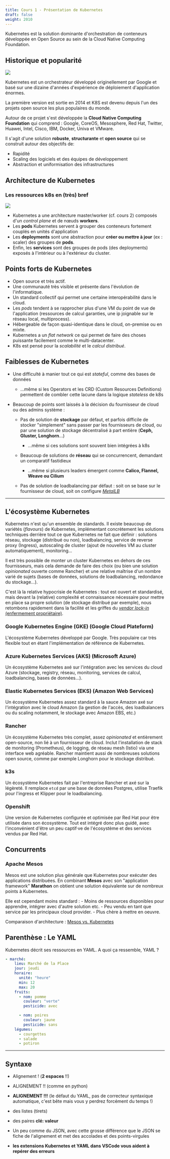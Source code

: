 ```yaml
---
title: Cours 1 - Présentation de Kubernetes
draft: false
weight: 2010
---
```


Kubernetes est la solution dominante d'orchestration de conteneurs développée en Open Source au sein de la Cloud Native Computing Foundation.

## Historique et popularité

![](../../images/kubernetes/k8s_logo.png)

Kubernetes est un orchestrateur développé originellement par Google et basé sur une dizaine d'années d'expérience de déploiement d'application énormes.

La première version est sortie en 2014 et K8S est devenu depuis l'un des projets open source les plus populaires du monde.

Autour de ce projet s'est développée la **Cloud Native Computing Foundation** qui comprend : Google, CoreOS, Mesosphere, Red Hat, Twitter, Huawei, Intel, Cisco, IBM, Docker, Univa et VMware.

Il s'agit d'une solution **robuste**, **structurante** et **open source** qui se construit autour des objectifs de:

- Rapidité
- Scaling des logiciels et des équipes de développement
- Abstraction et uniformisation des infrastructures

## Architecture de Kubernetes

### Les ressources k8s en (très) bref

![](../../images/docker/kubernetes.png?width=600px)

- Kubernetes a une architecture master/worker (cf. cours 2) composés d'un _control plane_ et de nœuds **workers**.
- Les **pods** Kubernetes servent à grouper des conteneurs fortement couplés en unités d'application <!-- (microservices ou non) -->
- Les **deployments** sont une abstraction pour **créer ou mettre à jour** (ex : scaler) des groupes de **pods**.
- Enfin, les **services** sont des groupes de pods (des deployments) exposés à l'intérieur ou à l'extérieur du cluster.

<!-- A mettre dans conclusion ? -->
## Points forts de Kubernetes

- Open source et très actif.
- Une communauté très visible et présente dans l'évolution de l'informatique.
- Un standard collectif qui permet une certaine interopérabilité dans le cloud.
- Les _pods_ tendent à se rapprocher plus d'une VM du point de vue de l'application (ressources de calcul garanties, une ip joignable sur le réseau local, multiprocess).
- Hébergeable de façon quasi-identique dans le cloud, on-premise ou en mixte.
- Kubernetes a un _flat network_ ce qui permet de faire des choses puissante facilement comme le multi-datacenter.
- K8s est pensé pour la _scalabilité_ et le _calcul distribué_.


## Faiblesses de Kubernetes

<!-- - TODO: lister + liens -->

- Une difficulté à manier tout ce qui est *stateful*, comme des bases de données
  - …même si les Operators et les CRD (Custom Resources Definitions) permettent de combler cette lacune dans la logique *stateless* de k8s


- Beaucoup de points sont laissés à la décision du fournisseur de cloud ou des admins système :

  - Pas de solution de **stockage** par défaut, et parfois difficile de stocker "simplement" sans passer par les fournisseurs de cloud, ou par une solution de stockage décentralisé à part entière (**Ceph, Gluster, Longhorn**...)
    - …même si ces solutions sont souvent bien intégrées à k8s

  - Beaucoup de solutions de **réseau** qui se concurrencent, demandant un comparatif fastidieux
    - …même si plusieurs leaders émergent comme **Calico, Flannel, Weave ou Cilium**

  - Pas de solution de loadbalancing par défaut : soit on se base sur le fournisseur de cloud, soit on configure [*MetalLB*](https://metallb.universe.tf/)

  <!-- - Pas de solution de **reverse proxy (ingress)** standard
    - …même si l'ingress **Nginx** est très utilisé et plus ou moins officiel et que **Traefik** est optimisé pour k8s -->

<!-- ### Comparer Docker Swarm et Kubernetes

- Docker Swarm est la solution d'orchestration et de clustering intégrée avec la CLI et le workflow docker.
- Swarm est plus facile mais moins puissant pour l'automatisation que Kubernetes
- Swarm groupe les containers entre eux par **stack** mais c'est un groupement assez lâche.
- Kubernetes au contraire créé des **pods**, avec une meilleure cohésion qui sont toujours déployés ensembles puis les scale avec des **deployments** et **services**.
  - => Kubernetes à une meilleure fault tolerance que Swarm
  - point vocabulaire : un service Swarm est un seul conteneur répliqué, un service Kubernetes est un pod (groupes de conteneurs) exposé à l'extérieur.
- Kubernetes a plus d'outils intégrés. Il s'agit plus d'un écosystème qui couvre un large panel de cas d'usage.
- Dans un contexte on premise, Swarm est beaucoup plus simple à mettre en œuvre et à maintenir qu'une stack Kubernetes. -->

---

## L'écosystème Kubernetes

Kubernetes n'est qu'un ensemble de standards. Il existe beaucoup de variétés (_flavours_) de Kubernetes, implémentant concrètement les solutions techniques derrière tout ce que Kubernetes ne fait que définir : solutions réseau, stockage (distribué ou non), loadbalancing, service de reverse proxy (Ingress), autoscaling de cluster (ajout de nouvelles VM au cluster automatiquement), monitoring…

Il est très possible de monter un cluster Kubernetes en dehors de ces fournisseurs, mais cela demande de faire des choix (ou bien une solution _opinionated_ ouverte comme Rancher) et une relative maîtrise d'un nombre varié de sujets (bases de données, solutions de loadbalancing, redondance du stockage…).

C'est là la relative hypocrisie de Kubernetes : tout est ouvert et standardisé, mais devant la (relative) complexité et connaissance nécessaire pour mettre en place sa propre solution (de stockage distribué par exemple), nous retombons rapidement dans la facilité et les griffes du [*vendor lock-in* (enfermement propriétaire)](https://fr.wikipedia.org/wiki/Enfermement_propri%C3%A9taire).

### Google Kubernetes Engine (GKE) (Google Cloud Plateform)

L'écosystème Kubernetes développé par Google. Très populaire car très flexible tout en étant l'implémentation de référence de Kubernetes.


<!-- TODO: donner les noms -->

### Azure Kubernetes Services (AKS) (Microsoft Azure)

Un écosystème Kubernetes axé sur l'intégration avec les services du cloud Azure (stockage, registry, réseau, monitoring, services de calcul, loadbalancing, bases de données…).

<!-- TODO: donner les noms -->

### Elastic Kubernetes Services (EKS) (Amazon Web Services)

Un écosystème Kubernetes assez standard à la sauce Amazon axé sur l'intégration avec le cloud Amazon (la gestion de l'accès, des loadbalancers ou du scaling notamment, le stockage avec Amazon EBS, etc.)

### Rancher

Un écosystème Kubernetes très complet, assez _opinionated_ et entièrement open-source, non lié à un fournisseur de cloud. Inclut l'installation de stack de monitoring (Prometheus), de logging, de réseau mesh (Istio) via une interface web agréable. Rancher maintient aussi de nombreuses solutions open source, comme par exemple Longhorn pour le stockage distribué.

### k3s

Un écosystème Kubernetes fait par l'entreprise Rancher et axé sur la légèreté. Il remplace `etcd` par une base de données Postgres, utilise Traefik pour l'ingress et Klipper pour le loadbalancing.

### Openshift

Une version de Kubernetes configurée et optimisée par Red Hat pour être utilisée dans son écosystème. Tout est intégré donc plus guidé, avec l'inconvénient d'être un peu captif·ve de l'écosystème et des services vendus par Red Hat.

## Concurrents
### Apache Mesos

Mesos est une solution plus générale que Kubernetes pour exécuter des applications distribuées. En combinant **Mesos** avec son "application framework" **Marathon** on obtient une solution équivalente sur de nombreux points à Kubernetes.

Elle est cependant moins standard :
    - Moins de ressources disponibles pour apprendre, intégrer avec d'autre solution etc.
    - Peu vendu en tant que service par les principaux cloud provider.
    - Plus chère à mettre en oeuvre.

Comparaison d'architecture : [Mesos vs. Kubernetes](https://www.baeldung.com/mesos-kubernetes-comparison)

## Parenthèse : Le YAML

Kubernetes décrit ses ressources en YAML. A quoi ça ressemble, YAML ?

```yaml
- marché:
    lieu: Marché de la Place
    jour: jeudi
    horaire:
      unité: "heure"
      min: 12
      max: 20
    fruits:
      - nom: pomme
        couleur: "verte"
        pesticide: avec

      - nom: poires
        couleur: jaune
        pesticide: sans
    légumes:
      - courgettes
      - salade
      - potiron
```

---

## Syntaxe

- Alignement ! (**2 espaces** !!)
- ALIGNEMENT !! (comme en python)
- **ALIGNEMENT !!!** (le défaut du YAML, pas de correcteur syntaxique automatique, c'est bête mais vous y perdrez forcément du temps !)

- des listes (tirets)
- des paires **clé: valeur**
- Un peu comme du JSON, avec cette grosse différence que le JSON se fiche de l'alignement et met des accolades et des points-virgules

- **les extensions Kubernetes et YAML dans VSCode vous aident à repérer des erreurs**
